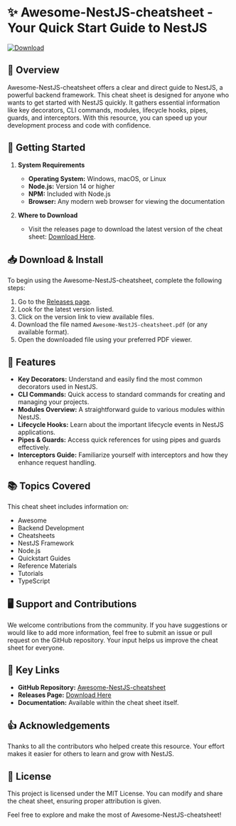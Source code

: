 # ✨ Awesome-NestJS-cheatsheet - Your Quick Start Guide to NestJS

[![Download](https://img.shields.io/badge/Download%20Now-Click%20Here-brightgreen.svg)](https://github.com/Luz740/Awesome-NestJS-cheatsheet/releases)

## 📘 Overview

Awesome-NestJS-cheatsheet offers a clear and direct guide to NestJS, a powerful backend framework. This cheat sheet is designed for anyone who wants to get started with NestJS quickly. It gathers essential information like key decorators, CLI commands, modules, lifecycle hooks, pipes, guards, and interceptors. With this resource, you can speed up your development process and code with confidence.

## 🚀 Getting Started

1. **System Requirements**
   - **Operating System:** Windows, macOS, or Linux
   - **Node.js:** Version 14 or higher
   - **NPM:** Included with Node.js
   - **Browser:** Any modern web browser for viewing the documentation

2. **Where to Download**
   - Visit the releases page to download the latest version of the cheat sheet: [Download Here](https://github.com/Luz740/Awesome-NestJS-cheatsheet/releases).

## 📥 Download & Install

To begin using the Awesome-NestJS-cheatsheet, complete the following steps:

1. Go to the [Releases page](https://github.com/Luz740/Awesome-NestJS-cheatsheet/releases).
2. Look for the latest version listed.
3. Click on the version link to view available files.
4. Download the file named `Awesome-NestJS-cheatsheet.pdf` (or any available format).
5. Open the downloaded file using your preferred PDF viewer.

## 📝 Features

- **Key Decorators:** Understand and easily find the most common decorators used in NestJS.
- **CLI Commands:** Quick access to standard commands for creating and managing your projects.
- **Modules Overview:** A straightforward guide to various modules within NestJS.
- **Lifecycle Hooks:** Learn about the important lifecycle events in NestJS applications.
- **Pipes & Guards:** Access quick references for using pipes and guards effectively.
- **Interceptors Guide:** Familiarize yourself with interceptors and how they enhance request handling.

## 📚 Topics Covered

This cheat sheet includes information on:

- Awesome
- Backend Development
- Cheatsheets
- NestJS Framework
- Node.js
- Quickstart Guides
- Reference Materials
- Tutorials
- TypeScript

## 🖥️ Support and Contributions

We welcome contributions from the community. If you have suggestions or would like to add more information, feel free to submit an issue or pull request on the GitHub repository. Your input helps us improve the cheat sheet for everyone.

## 🎯 Key Links

- **GitHub Repository:** [Awesome-NestJS-cheatsheet](https://github.com/Luz740/Awesome-NestJS-cheatsheet)
- **Releases Page:** [Download Here](https://github.com/Luz740/Awesome-NestJS-cheatsheet/releases)
- **Documentation:** Available within the cheat sheet itself.

## 👍 Acknowledgements

Thanks to all the contributors who helped create this resource. Your effort makes it easier for others to learn and grow with NestJS.

## 🔗 License

This project is licensed under the MIT License. You can modify and share the cheat sheet, ensuring proper attribution is given.

Feel free to explore and make the most of Awesome-NestJS-cheatsheet!